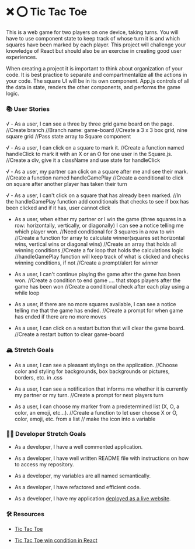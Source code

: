 # ❌ ⭕️ Tic Tac Toe

This is a web game for two players on one device, taking turns. You will have to use component state to keep track of whose turn it is and which squares have been marked by each player. This project will challenge your knowledge of React but should also be an exercise in creating good user experiences.

When creating a project it is important to think about organization of your code. It is best practice to separate and compartmentalize all the actions in your code. The square UI will be in its own component. App.js controls of all the data in state, renders the other components, and performs the game logic.

### 📚 User Stories

√ - As a user, I can see a three by three grid game board on the page.
//Create branch
//Branch name: game-board
//Create a 3 x 3 box grid, nine square grid
//Pass state array to Square component

√ - As a user, I can click on a square to mark it.
//Create a function named handleClick to mark it with an X or an O for one user in the Square.js.
//Create a div, give it a className and use state for handleClick

√ - As a user, my partner can click on a square after me and see their mark.
//Create a function named handleGamePlay
//Create a conditional to click on square after another player has taken their turn

√ - As a user, I can't click on a square that has already been marked.
//In the handleGamePlay function add conditionals that checks to see if box has been clicked and if it has, user cannot click

- As a user, when either my partner or I win the game (three squares in a row: horizontally, vertically, or diagonally) I can see a notice telling me which player won.
//Need conditional for 3 squares in a row to win
//Create a function for array to calculate winner(squares set horizontal wins, vertical wins or diagonal wins)
//Create an array that holds all winning conditions
//Create a for loop that holds the calculations logic
//handleGamePlay function will keep track of what is clicked and checks winning conditions, if not 
//Create a prompt/alert for winner

- As a user, I can't continue playing the game after the game has been won.
//Create a condition to end game .... that stops players after the game has been won
//Create a conditional check after each play using a while loop

- As a user, if there are no more squares available, I can see a notice telling me that the game has ended.
//Create a prompt for when game has ended if there are no more moves

- As a user, I can click on a restart button that will clear the game board.
//Create a restart button to clear game-board

### 🏔 Stretch Goals

- As a user, I can see a pleasant stylings on the application.
//Choose color and styling for backgrounds, box backgrounds or pictures, borders, etc. in .css

- As a user, I can see a notification that informs me whether it is currently my partner or my turn.
//Create a prompt for next players turn

- As a user, I can choose my marker from a predetermined list (X, O, a color, an emoji, etc...).
//Create a function to let user choose X or O, color, emoji, etc. from a list
// make the icon into a variable

### 👩‍💻 Developer Stretch Goals

- As a developer, I have a well commented application.


- As a developer, I have well written README file with instructions on how to access my repository.

- As a developer, my variables are all named semantically.

- As a developer, I have refactored and efficient code.

- As a developer, I have my application [deployed as a live website](https://render.com/docs/deploy-create-react-app).

### 🛠 Resources

- [Tic Tac Toe](https://en.wikipedia.org/wiki/Tic-tac-toe)

- [Tic Tac Toe win condition in React](https://forum.freecodecamp.org/t/need-help-understanding-react-tic-tac-toe-winner-function/137840)
